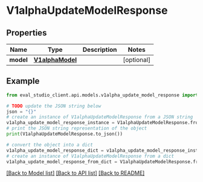 # V1alphaUpdateModelResponse


## Properties

Name | Type | Description | Notes
------------ | ------------- | ------------- | -------------
**model** | [**V1alphaModel**](V1alphaModel.md) |  | [optional] 

## Example

```python
from eval_studio_client.api.models.v1alpha_update_model_response import V1alphaUpdateModelResponse

# TODO update the JSON string below
json = "{}"
# create an instance of V1alphaUpdateModelResponse from a JSON string
v1alpha_update_model_response_instance = V1alphaUpdateModelResponse.from_json(json)
# print the JSON string representation of the object
print(V1alphaUpdateModelResponse.to_json())

# convert the object into a dict
v1alpha_update_model_response_dict = v1alpha_update_model_response_instance.to_dict()
# create an instance of V1alphaUpdateModelResponse from a dict
v1alpha_update_model_response_from_dict = V1alphaUpdateModelResponse.from_dict(v1alpha_update_model_response_dict)
```
[[Back to Model list]](../README.md#documentation-for-models) [[Back to API list]](../README.md#documentation-for-api-endpoints) [[Back to README]](../README.md)


